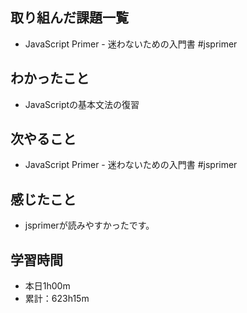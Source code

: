 ## 取り組んだ課題一覧
- JavaScript Primer - 迷わないための入門書 #jsprimer
## わかったこと
- JavaScriptの基本文法の復習
## 次やること
- JavaScript Primer - 迷わないための入門書 #jsprimer
## 感じたこと
- jsprimerが読みやすかったです。
## 学習時間
- 本日1h00m
- 累計：623h15m
